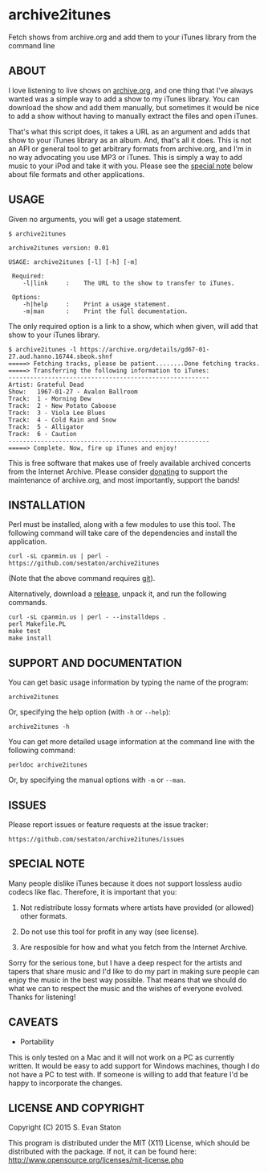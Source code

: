 archive2itunes
================

Fetch shows from archive.org and add them to your iTunes library from the command line

## ABOUT

I love listening to live shows on [archive.org](archive.org), and one thing that I've always wanted was a simple way to add a show to my iTunes library. You can download the show and add them manually, but sometimes it would be nice to add a show without having to manually extract the files and open iTunes.

That's what this script does, it takes a URL as an argument and adds that show to your iTunes library as an album. And, that's all it does. This is not an API or general tool to get arbitrary formats from archive.org, and I'm in no way advocating you use MP3 or iTunes. This is simply a way to add music to your iPod and take it with you. Please see the [special note](https://github.com/sestaton/archive2itunes#special-note) below about file formats and other applications.

## USAGE

Given no arguments, you will get a usage statement.

    $ archive2itunes

    archive2itunes version: 0.01

    USAGE: archive2itunes [-l] [-h] [-m]

     Required:
        -l|link     :    The URL to the show to transfer to iTunes.
    
     Options:
        -h|help     :    Print a usage statement.
        -m|man      :    Print the full documentation.

The only required option is a link to a show, which when given, will add that show to your iTunes library.

    $ archive2itunes -l https://archive.org/details/gd67-01-27.aud.hanno.16744.sbeok.shnf
    =====> Fetching tracks, please be patient........Done fetching tracks.
    =====> Transferring the following information to iTunes:
    --------------------------------------------------------
    Artist: Grateful Dead
    Show:   1967-01-27 - Avalon Ballroom
    Track:  1 - Morning Dew
    Track:  2 - New Potato Caboose
    Track:  3 - Viola Lee Blues
    Track:  4 - Cold Rain and Snow
    Track:  5 - Alligator
    Track:  6 - Caution
    --------------------------------------------------------
    =====> Complete. Now, fire up iTunes and enjoy!

This is free software that makes use of freely available archived concerts from the Internet Archive. Please consider [donating](https://archive.org/donate/) to support the maintenance of archive.org, and most importantly, support the bands!

## INSTALLATION

Perl must be installed, along with a few modules to use this tool. The following command will take care of the dependencies and install the application.

    curl -sL cpanmin.us | perl - https://github.com/sestaton/archive2itunes

(Note that the above command requires [git](http://git-scm.com/)).

Alternatively, download a [release](https://github.com/sestaton/archive2itunes/releases), unpack it, and run the following commands.

    curl -sL cpanmin.us | perl - --installdeps .
    perl Makefile.PL
    make test
    make install

## SUPPORT AND DOCUMENTATION

You can get basic usage information by typing the name of the program:

    archive2itunes

Or, specifying the help option (with `-h` or `--help`):

    archive2itunes -h

You can get more detailed usage information at the command line with the following command:

    perldoc archive2itunes

Or, by specifying the manual options with `-m` or `--man`.

## ISSUES

Please report issues or feature requests at the issue tracker:

    https://github.com/sestaton/archive2itunes/issues

## SPECIAL NOTE

Many people dislike iTunes because it does not support lossless audio codecs like flac. Therefore, it is important that you: 

1. Not redistribute lossy formats where artists have provided (or allowed) other formats.

2. Do not use this tool for profit in any way (see license).

3. Are resposible for how and what you fetch from the Internet Archive.

Sorry for the serious tone, but I have a deep respect for the artists and tapers that share music and I'd like to do my part in making sure people can enjoy the music in the best way possible. That means that we should do what we can to respect the music and the wishes of everyone evolved. Thanks for listening!

## CAVEATS

* Portability

This is only tested on a Mac and it will not work on a PC as currently written. It would be easy to add support for Windows machines, though I do not have a PC to test with. If someone is willing to add that feature I'd be happy to incorporate the changes.

## LICENSE AND COPYRIGHT

Copyright (C) 2015 S. Evan Staton

This program is distributed under the MIT (X11) License, which should be distributed with the package. 
If not, it can be found here: http://www.opensource.org/licenses/mit-license.php